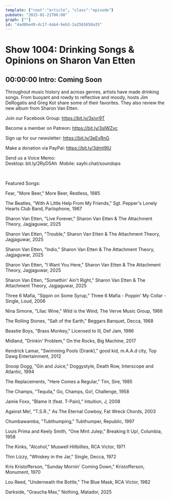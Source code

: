 ```yaml
---
template: {"root":"article", "class":"episode"}
pubdate: "2025-02-21T06:00"
graph: [""]
id: "4ad8be49-dc17-4ab4-9eb3-2a2501658a35"
---
```






# Show 1004: Drinking Songs & Opinions on Sharon Van Etten



## 00:00:00 Intro: Coming Soon

Throughout music history and across genres, artists have made drinking songs. From buoyant and rowdy to reflective and moody, hosts Jim DeRogatis and Greg Kot share some of their favorites. They also review the new album from Sharon Van Etten.

Join our Facebook Group: https://bit.ly/3sivr9T

Become a member on Patreon: https://bit.ly/3slWZvc

Sign up for our newsletter: https://bit.ly/3eEvRnG

Make a donation via PayPal: https://bit.ly/3dmt9lU

Send us a Voice Memo: Desktop: bit.ly/2RyD5Ah  Mobile: sayhi.chat/soundops

 

Featured Songs:

Fear, "More Beer," More Beer, Restless, 1985

The Beatles, "With A Little Help From My Friends," Sgt. Pepper's Lonely Hearts Club Band, Parlophone, 1967

Sharon Van Etten, "Live Forever," Sharon Van Etten &amp; The Attachment Theory, Jagjaguwar, 2025

Sharon Van Etten, "Trouble," Sharon Van Etten &amp; The Attachment Theory, Jagjaguwar, 2025

Sharon Van Etten, "Indio," Sharon Van Etten &amp; The Attachment Theory, Jagjaguwar, 2025

Sharon Van Etten, "I Want You Here," Sharon Van Etten &amp; The Attachment Theory, Jagjaguwar, 2025

Sharon Van Etten, "Somethin' Ain't Right," Sharon Van Etten &amp; The Attachment Theory, Jagjaguwar, 2025

Three 6 Mafia, "Sippin on Some Syrup," Three 6 Mafia - Poppin' My Collar - Single, Loud, 2006

Nina Simone, "Lilac Wine," Wild is the Wind, The Verve Music Group, 1966

The Rolling Stones, "Salt of the Earth," Beggars Banquet, Decca, 1968

Beastie Boys, "Brass Monkey," Licensed to Ill, Def Jam, 1986

Midland, "Drinkin' Problem," On the Rocks, Big Machine, 2017

Kendrick Lamar, "Swimming Pools (Drank)," good kid, m.A.A.d city, Top Dawg Entertainment, 2012

Snoop Dogg, "Gin and Juice," Doggystyle, Death Row, Interscope and Atlantic, 1994

The Replacements, "Here Comes a Regular," Tim, Sire, 1985

The Champs, "Tequila," Go, Champs, Go!, Challenge, 1958

Jamie Foxx, "Blame It (feat. T-Pain)," Intuition, J, 2008

Against Me!, "T.S.R.," As The Eternal Cowboy, Fat Wreck Chords, 2003

Chumbawamba, "Tubthumping," Tubthumper, Republic, 1997

Louis Prima and Keely Smith, "One Mint Julep," Breaking It Up!, Columbia, 1958

The Kinks, "Alcohol," Muswell Hillbillies, RCA Victor, 1971

Thin Lizzy, "Whiskey in the Jar," Single, Decca, 1972

Kris Kristofferson, "Sunday Mornin' Coming Down," Kristofferson, Monument, 1970

Lou Reed, "Underneath the Bottle," The Blue Mask, RCA Victor, 1982

Darkside, "Graucha Max," Nothing, Matador, 2025